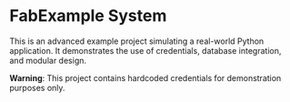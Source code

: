 # FabExample System

This is an advanced example project simulating a real-world Python application.
It demonstrates the use of credentials, database integration, and modular design.

**Warning**: This project contains hardcoded credentials for demonstration purposes only.
